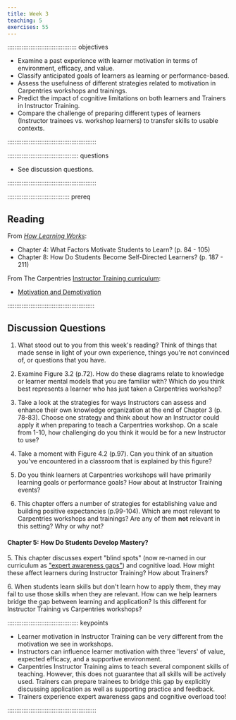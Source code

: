 ```yaml
---
title: Week 3
teaching: 5
exercises: 55
---
```


::::::::::::::::::::::::::::::::::::::: objectives

- Examine a past experience with learner motivation in terms of environment, efficacy, and value.
- Classify anticipated goals of learners as learning or performance-based.
- Assess the usefulness of different strategies related to motivation in Carpentries workshops and trainings.
- Predict the impact of cognitive limitations on both learners and Trainers in Instructor Training.
- Compare the challenge of preparing different types of learners (Instructor trainees vs. workshop learners) to transfer skills to usable contexts.

::::::::::::::::::::::::::::::::::::::::::::::::::


:::::::::::::::::::::::::::::::::::::::: questions

- See discussion questions.

::::::::::::::::::::::::::::::::::::::::::::::::::

::::::::::::::::::::::::::::::::::: prereq

## Reading

From [*How Learning Works*](https://www.worldcat.org/title/how-learning-works-seven-research-based-principles-for-smart-teaching/oclc/468969206):

* Chapter 4: What Factors Motivate Students to Learn? (p. 84 - 105)
* Chapter 8: How Do Students Become Self-Directed Learners? (p. 187 - 211)

From The Carpentries [Instructor Training curriculum](https://carpentries.github.io/instructor-training/instructor/index.html): 

* [Motivation and Demotivation](https://carpentries.github.io/instructor-training/instructor/08-motivation.html)


:::::::::::::::::::::::::::::::::::::::::::::::::


## Discussion Questions

1. What stood out to you from this week's reading? Think of things that made sense in light of your own experience, things you're not convinced of, or questions that you have.

1. Examine Figure 3.2 (p.72). How do these diagrams relate to knowledge or learner mental models that
you are familiar with? Which do you think best represents a learner who has just taken a Carpentries workshop?

1. Take a look at the strategies for ways Instructors can assess and enhance their own knowledge organization at the end of Chapter 3 (p. 78-83). Choose one strategy and think about how an Instructor could apply it when preparing to teach a Carpentries workshop. On a scale from 1-10, how challenging do you think it would be for a new Instructor to use?

1. Take a moment with Figure 4.2 (p.97). Can you think of an situation you've encountered in a classroom that is explained
by this figure?

1. Do you think learners at Carpentries workshops will have primarily learning goals or performance goals? How about at Instructor Training events?

1. This chapter offers a number of strategies for establishing value and building positive expectancies (p.99-104). Which are most relevant to Carpentries workshops and trainings? Are any of them **not** relevant in this setting? Why or why not?

#### Chapter 5: How Do Students Develop Mastery?

5\. This chapter discusses expert "blind spots" (now re-named in our curriculum as ["expert awareness gaps"](https://carpentries.github.io/instructor-training/04-expertise/index.html#expert-awareness-gap)) and cognitive load.
How might these affect learners during Instructor Training? How about Trainers?

6\. When students learn skills but don't learn how to apply them, they may fail to use those skills when they are relevant.
How can we help learners bridge the gap between learning and application? Is this different for Instructor Training vs Carpentries workshops?

:::::::::::::::::::::::::::::::::::::::: keypoints

- Learner motivation in Instructor Training can be very different from the motivation we see in workshops.
- Instructors can influence learner motivation with three 'levers' of value, expected efficacy, and a supportive environment.
- Carpentries Instructor Training aims to teach several component skills of teaching. However, this does not guarantee that all skills will be actively used. Trainers can prepare trainees to bridge this gap by explicitly discussing application as well as supporting practice and feedback.
- Trainers experience expert awareness gaps and cognitive overload too!

::::::::::::::::::::::::::::::::::::::::::::::::::


